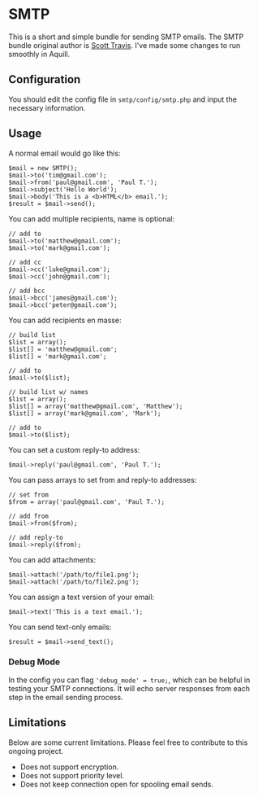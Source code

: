 # SMTP

This is a short and simple bundle for sending SMTP emails. The SMTP bundle original author is [Scott Travis](https://github.com/swt83/php-laravel-smtp). I've made some changes to run smoothly in Aquill.

## Configuration

You should edit the config file in `smtp/config/smtp.php` and input the necessary information.

## Usage

A normal email would go like this:

    $mail = new SMTP();
    $mail->to('tim@gmail.com');
    $mail->from('paul@gmail.com', 'Paul T.');
    $mail->subject('Hello World');
    $mail->body('This is a <b>HTML</b> email.');
    $result = $mail->send();

You can add multiple recipients, name is optional:

    // add to
    $mail->to('matthew@gmail.com');
    $mail->to('mark@gmail.com');

    // add cc
    $mail->cc('luke@gmail.com');
    $mail->cc('john@gmail.com');

    // add bcc
    $mail->bcc('james@gmail.com');
    $mail->bcc('peter@gmail.com');

You can add recipients en masse:

    // build list
    $list = array();
    $list[] = 'matthew@gmail.com';
    $list[] = 'mark@gmail.com';

    // add to
    $mail->to($list);

    // build list w/ names
    $list = array();
    $list[] = array('matthew@gmail.com', 'Matthew');
    $list[] = array('mark@gmail.com', 'Mark');

    // add to
    $mail->to($list);

You can set a custom reply-to address:

    $mail->reply('paul@gmail.com', 'Paul T.');

You can pass arrays to set from and reply-to addresses:

    // set from
    $from = array('paul@gmail.com', 'Paul T.');

    // add from
    $mail->from($from);

    // add reply-to
    $mail->reply($from);

You can add attachments:

    $mail->attach('/path/to/file1.png');
    $mail->attach('/path/to/file2.png');

You can assign a text version of your email:

    $mail->text('This is a text email.');

You can send text-only emails:

    $result = $mail->send_text();

### Debug Mode

In the config you can flag ``'debug_mode' = true;``, which can be helpful in testing your SMTP connections.  It will echo server responses from each step in the email sending process.

## Limitations

Below are some current limitations.  Please feel free to contribute to this ongoing project.

* Does not support encryption.
* Does not support priority level.
* Does not keep connection open for spooling email sends.
